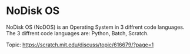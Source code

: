 # NoDisk OS
NoDisk OS (NoDOS) is an Operating System in 3 diffrent code languages. 
The 3 diffrent code languages are: Python, Batch, Scratch.

Topic: https://scratch.mit.edu/discuss/topic/616679/?page=1
